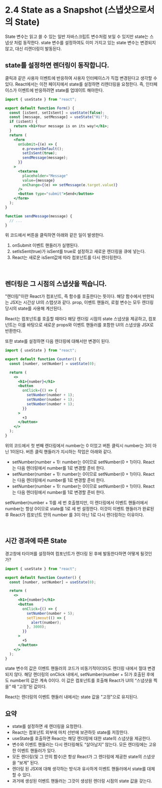 # 2.4 State as a Snapshot (스냅샷으로서의 State)

State 변수는 읽고 쓸 수 있는 일반 자바스크립트 변수처럼 보일 수 있지만 state는 스냅샷 처럼 동작한다. state 변수를 설정하여도 이미 가지고 있는 state 변수는 변경되지 않고, 대신 리렌더링이 발동된다.

## state를 설정하면 렌더링이 동작합니다.

클릭과 같은 사용자 이벤트에 반응하여 사용자 인터페이스가 직접 변경된다고 생각할 수 있다.
React에서는 이전 페이지에서 state를 설정하면 리렌더링을 요청한다. 즉, 인터페이스가 이벤트에 반응하려면 state를 업데이트 해야한다.

```jsx
import { useState } from "react";

export default function Form() {
  const [isSent, setIsSent] = useState(false);
  const [message, setMessage] = useState("Hi!");
  if (isSent) {
    return <h1>Your message is on its way!</h1>;
  }
  return (
    <form
      onSubmit={(e) => {
        e.preventDefault();
        setIsSent(true);
        sendMessage(message);
      }}
    >
      <textarea
        placeholder="Message"
        value={message}
        onChange={(e) => setMessage(e.target.value)}
      />
      <button type="submit">Send</button>
    </form>
  );
}

function sendMessage(message) {
  // ...
}
```

위 코드에서 버튼을 클릭하면 아래와 같은 일이 발생한다.

1. onSubmit 이벤트 핸들러가 실행된다.
2. setIsSent(true)가 isSent를 true로 설정하고 새로운 렌더링을 큐에 넣는다.
3. React는 새로운 isSent값에 따라 컴포넌트를 다시 렌더링한다.

<br />

## 렌더링은 그 시점의 스냅샷을 찍습니다.

"렌더링"이란 React가 컴포넌트, 즉 함수를 호출한다는 뜻이다. 해당 함수에서 반한되는 JSX는 시간상 UI의 스탭샷과 같다. prop, 이벤트 핸들러, 로컬 변수는 모두 렌더링 당시의 state를 사용해 계산된다.

React는 컴포넌트를 호출할 때마다 해당 렌더링 시점의 state 스냅샷을 제공하고, 컴포넌트는 이를 바탕으로 새로운 props와 이벤트 핸들러를 포함한 UI의 스냅샷을 JSX로 반환한다.

또한 state를 설정하면 다음 렌더링에 대해서만 변경이 된다.

```jsx
import { useState } from "react";

export default function Counter() {
  const [number, setNumber] = useState(0);

  return (
    <>
      <h1>{number}</h1>
      <button
        onClick={() => {
          setNumber(number + 1);
          setNumber(number + 1);
          setNumber(number + 1);
        }}
      >
        +3
      </button>
    </>
  );
}
```

위의 코드에서 첫 번째 렌더링에서 number는 0 이었고 버튼 클릭시 number는 3이 아닌 1이된다. 버튼 클릭 핸들러가 지시하는 작업은 아래와 같다.

- setNumber(number + 1): number는 0이므로 setNumber(0 + 1)이다.
  React는 다음 렌더링에서 number를 1로 변경할 준비 한다.
- setNumber(number + 1): number는 0이므로 setNumber(0 + 1)이다.
  React는 다음 렌더링에서 number를 1로 변경할 준비 한다.
- setNumber(number + 1): number는 0이므로 setNumber(0 + 1)이다.
  React는 다음 렌더링에서 number를 1로 변경할 준비 한다.

setNumber(number + 1)를 세 번 호출했지만, 이 렌더링에서 이벤트 핸들러에서 number는 항상 0이므로 state를 1로 세 번 설정한다. 이것이 이벤트 핸들러가 완료된 후 React가 컴포넌트 안의 number 를 3이 아닌 1로 다시 렌더링하는 이유이다.

<br />

## 시간 경과에 따른 State

경고창에 타이머를 설정하여 컴포넌트가 렌더링 된 후에 발동한다하면 어떻게 될것인가?

```jsx
import { useState } from "react";

export default function Counter() {
  const [number, setNumber] = useState(0);

  return (
    <>
      <h1>{number}</h1>
      <button
        onClick={() => {
          setNumber(number + 5);
          setTimeout(() => {
            alert(number);
          }, 3000);
        }}
      >
        +5
      </button>
    </>
  );
}
```

state 변수의 값은 이벤트 핸들러의 코드가 비동기적이더라도 렌더링 내에서 절대 변경되지 않다. 해당 렌더링의 onClick 내에서, setNumber(number + 5)가 호출된 후에도 number의 값은 계속 0이다. 이 값은 컴포넌트를 호출해 React가 UI의 “스냅샷을 찍을” 때 “고정”된 값이다.

React는 렌더링의 이벤트 핸들러 내에서는 state 값을 "고정"으로 유지된다.

## 요약

- state를 설정하면 새 렌더링을 요청한다.
- React는 컴포넌트 외부에 마치 선반에 보관하듯 state를 저장한다.
- useState를 호출하면 React는 해당 렌더링에 대한 state의 스냅샷을 제공한다.
- 변수와 이벤트 핸들러는 다시 렌더링해도 “살아남지” 않는다. 모든 렌더링에는 고유한 이벤트 핸들러가 있다.
- 모든 렌더링(및 그 안의 함수)은 항상 React가 그 렌더링에 제공한 state의 스냅샷을 “보게” 된다.
- 렌더링 된 JSX에 대해 생각하는 방식과 유사하게 이벤트 핸들러에서 state를 대체할 수 있다.
- 과거에 생성된 이벤트 핸들러는 그것이 생성된 렌더링 시점의 state 값을 갖는다.
